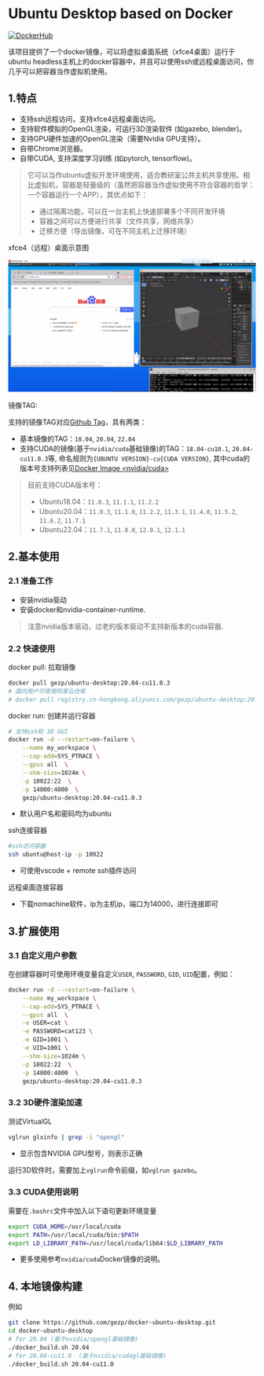 # Ubuntu Desktop based on Docker

[![DockerHub](https://img.shields.io/badge/DockerHub-brightgreen.svg?style=popout&logo=Docker)](https://hub.docker.com/r/gezp/ubuntu-desktop) 

该项目提供了一个docker镜像，可以将虚拟桌面系统（xfce4桌面）运行于ubuntu headless主机上的docker容器中，并且可以使用ssh或远程桌面访问，你几乎可以把容器当作虚拟机使用。


## 1.特点

* 支持ssh远程访问，支持xfce4远程桌面访问。
* 支持软件模拟的OpenGL渲染，可运行3D渲染软件 (如gazebo, blender)。
* 支持GPU硬件加速的OpenGL渲染（需要Nvidia GPU支持）。
* 自带Chrome浏览器。
* 自带CUDA, 支持深度学习训练 (如pytorch, tensorflow)。

> 它可以当作ubuntu虚拟开发环境使用，适合教研室公共主机共享使用。相比虚拟机，容器是轻量级的（虽然把容器当作虚拟使用不符合容器的哲学：一个容器运行一个APP），其优点如下：
>
> * 通过隔离功能，可以在一台主机上快速部署多个不同开发环境
> * 容器之间可以方便进行共享（文件共享，网络共享）
> * 迁移方便（导出镜像，可在不同主机上迁移环境）

xfce4（远程）桌面示意图

![](img/desktop.png)

镜像TAG:

支持的镜像TAG对应[Github Tag](https://github.com/gezp/docker-ubuntu-desktop/tags)，具有两类：
* 基本镜像的TAG：`18.04`, `20.04`, `22.04`
* 支持CUDA的镜像(基于`nvidia/cuda`基础镜像)的TAG：`18.04-cu10.1`, `20.04-cu11.0.3`等, 命名规则为`{UBUNTU VERSION}-cu{CUDA VERSION}`, 其中cuda的版本号支持列表见[Docker Image <nvidia/cuda>](https://gitlab.com/nvidia/container-images/cuda/-/blob/master/doc/supported-tags.md)

>目前支持CUDA版本号：
> * Ubuntu18.04：`11.0.3`, `11.1.1`, `11.2.2`
> * Ubuntu20.04：`11.0.3`, `11.1.0`, `11.2.2`, `11.3.1`, `11.4.0`, `11.5.2`, `11.6.2`, `11.7.1`
> * Ubuntu22.04：`11.7.1`, `11.8.0`, `12.0.1`, `12.1.1`

## 2.基本使用

### 2.1 准备工作

* 安装nvidia驱动
* 安装docker和nvidia-container-runtime.

> 注意nvidia版本驱动，过老的版本驱动不支持新版本的cuda容器.

### 2.2 快速使用

docker pull: 拉取镜像
```bash
docker pull gezp/ubuntu-desktop:20.04-cu11.0.3
# 国内用户可使用阿里云仓库
# docker pull registry.cn-hongkong.aliyuncs.com/gezp/ubuntu-desktop:20.04-cu11.0.3
```

docker run: 创建并运行容器
```bash
# 支持ssh和 3D GUI
docker run -d --restart=on-failure \
    --name my_workspace \
    --cap-add=SYS_PTRACE \
    --gpus all  \
    --shm-size=1024m \
    -p 10022:22  \
    -p 14000:4000  \
    gezp/ubuntu-desktop:20.04-cu11.0.3
```
* 默认用户名和密码均为ubuntu

ssh连接容器
```bash
#ssh访问容器
ssh ubuntu@host-ip -p 10022
```

* 可使用vscode + remote ssh插件访问

远程桌面连接容器

* 下载nomachine软件，ip为主机ip，端口为14000，进行连接即可

## 3.扩展使用

### 3.1 自定义用户参数

在创建容器时可使用环境变量自定义`USER`, `PASSWORD`, `GID`, `UID`配置，例如：
```bash
docker run -d --restart=on-failure \
    --name my_workspace \
    --cap-add=SYS_PTRACE \
    --gpus all  \
    -e USER=cat \
    -e PASSWORD=cat123 \
    -e GID=1001 \
    -e UID=1001 \
    --shm-size=1024m \
    -p 10022:22  \
    -p 14000:4000  \
    gezp/ubuntu-desktop:20.04-cu11.0.3
```

### 3.2 3D硬件渲染加速

测试VirtualGL

```bash
vglrun glxinfo | grep -i "opengl"
```

* 显示包含NVIDIA GPU型号，则表示正确

运行3D软件时，需要加上`vglrun`命令前缀，如`vglrun gazebo`。

### 3.3 CUDA使用说明

需要在`.bashrc`文件中加入以下语句更新环境变量
```bash
export CUDA_HOME=/usr/local/cuda
export PATH=/usr/local/cuda/bin:$PATH
export LD_LIBRARY_PATH=/usr/local/cuda/lib64:$LD_LIBRARY_PATH
```
* 更多使用参考`nvidia/cuda`Docker镜像的说明。

## 4. 本地镜像构建

例如
```bash
git clone https://github.com/gezp/docker-ubuntu-desktop.git
cd docker-ubuntu-desktop
# for 20.04 (基于nvidia/opengl基础镜像)
./docker_build.sh 20.04
# for 20.04-cu11.0  (基于nvidia/cudagl基础镜像)
./docker_build.sh 20.04-cu11.0
```

